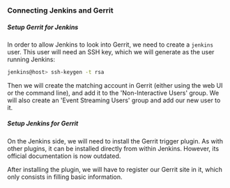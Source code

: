 ### Connecting Jenkins and Gerrit

##### Setup Gerrit for Jenkins
In order to allow Jenkins to look into Gerrit, we need to create a `jenkins` user. This user will need an SSH key, which we will generate as the user running Jenkins:
```bash
jenkins@host> ssh-keygen -t rsa
```

Then we will create the matching account in Gerrit (either using the web UI or the command line), and add it to the 'Non-Interactive Users' group.
We will also create an 'Event Streaming Users' group and add our new user to it.

##### Setup Jenkins for Gerrit
On the Jenkins side, we will need to install the Gerrit trigger plugin. As with other plugins, it can be installed directly from within Jenkins. However, its official documentation is now outdated.

After installing the plugin, we will have to register our Gerrit site in it, which only consists in filling basic information.